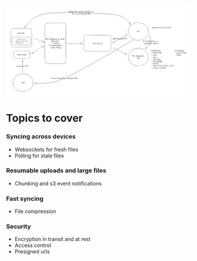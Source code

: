 ![Dropbox](images/dropbox.png)

# Topics to cover
### Syncing across devices
  - Websockets for fresh files
  - Polling for stale files

### Resumable uploads and large files
  - Chunking and s3 event notifications

### Fast syncing
  - File compression

### Security
  - Encryption in transit and at rest
  - Access control
  - Presigned urls
